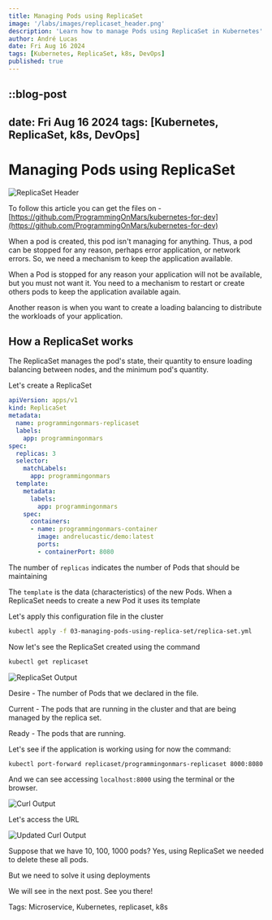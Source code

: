 ```yaml
---
title: Managing Pods using ReplicaSet
image: '/labs/images/replicaset_header.png'
description: 'Learn how to manage Pods using ReplicaSet in Kubernetes'
author: André Lucas
date: Fri Aug 16 2024
tags: [Kubernetes, ReplicaSet, k8s, DevOps]
published: true
---
```


::blog-post
---
date: Fri Aug 16 2024
tags: [Kubernetes, ReplicaSet, k8s, DevOps]
---
# Managing Pods using ReplicaSet

![ReplicaSet Header](/labs/images/replicaset_header.png)

To follow this article you can get the files on - [https://github.com/ProgrammingOnMars/kubernetes-for-dev](https://github.com/ProgrammingOnMars/kubernetes-for-dev)

When a pod is created, this pod isn't managing for anything. Thus, a pod can be stopped for any reason, perhaps error application, or network errors. So, we need a mechanism to keep the application available.

When a Pod is stopped for any reason your application will not be available, but you must not want it. You need to a mechanism to restart or create others pods to keep the application available again.

Another reason is when you want to create a loading balancing to distribute the workloads of your application.

## How a ReplicaSet works

The ReplicaSet manages the pod's state, their quantity to ensure loading balancing between nodes, and the minimum pod's quantity.

Let's create a ReplicaSet

```yaml
apiVersion: apps/v1
kind: ReplicaSet
metadata:
  name: programmingonmars-replicaset
  labels:
    app: programmingonmars
spec:
  replicas: 3
  selector:
    matchLabels:
      app: programmingonmars
  template:
    metadata:
      labels:
        app: programmingonmars
    spec:
      containers:
      - name: programmingonmars-container
        image: andrelucastic/demo:latest
        ports:
        - containerPort: 8080
```

The number of `replicas` indicates the number of Pods that should be maintaining

The `template` is the data (characteristics) of the new Pods. When a ReplicaSet needs to create a new Pod it uses its template

Let's apply this configuration file in the cluster

```bash
kubectl apply -f 03-managing-pods-using-replica-set/replica-set.yml
```

Now let's see the ReplicaSet created using the command

```bash
kubectl get replicaset
```

![ReplicaSet Output](/labs/images/replicaset_output.png)

Desire - The number of Pods that we declared in the file.

Current - The pods that are running in the cluster and that are being managed by the replica set.

Ready - The pods that are running.

Let's see if the application is working using for now the command:

```bash
kubectl port-forward replicaset/programmingonmars-replicaset 8000:8080
```

And we can see accessing `localhost:8000` using the terminal or the browser.

![Curl Output](/labs/images/curl_output.png)

Let's access the URL

![Updated Curl Output](/labs/images/updated_curl_output.png)

Suppose that we have 10, 100, 1000 pods? Yes, using ReplicaSet we needed to delete these all pods.

But we need to solve it using deployments

We will see in the next post. See you there!

Tags: Microservice, Kubernetes, replicaset, k8s
